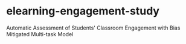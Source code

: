 # elearning-engagement-study
Automatic Assessment of Students' Classroom Engagement with Bias Mitigated Multi-task Model
